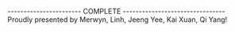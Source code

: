 ----------------------- COMPLETE --------------------------------<br />
Proudly presented by Merwyn, Linh, Jeeng Yee, Kai Xuan, Qi Yang!

